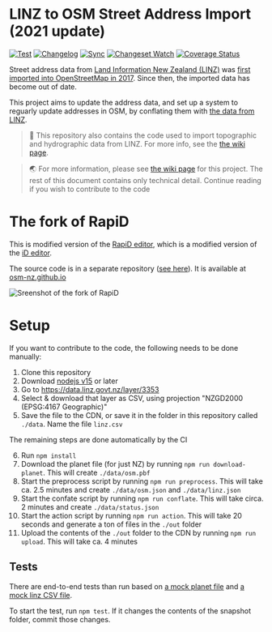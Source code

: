 # LINZ to OSM Street Address Import (2021 update)

[![Test](https://github.com/osm-nz/linz-address-import/actions/workflows/ci.yml/badge.svg)](https://github.com/osm-nz/linz-address-import/actions/workflows/ci.yml)
[![Changelog](https://github.com/osm-nz/linz-address-import/actions/workflows/changelog.yml/badge.svg)](https://github.com/osm-nz/linz-address-import/actions/workflows/changelog.yml)
[![Sync](https://github.com/osm-nz/linz-address-import/actions/workflows/sync.yml/badge.svg)](https://github.com/osm-nz/linz-address-import/actions/workflows/sync.yml)
[![Changeset Watch](https://github.com/osm-nz/linz-address-import/actions/workflows/changesetWatch.yml/badge.svg)](https://github.com/osm-nz/linz-address-import/actions/workflows/changesetWatch.yml)
[![Coverage Status](https://coveralls.io/repos/github/osm-nz/linz-address-import/badge.svg?branch=main)](https://coveralls.io/github/osm-nz/linz-address-import?branch=main)

Street address data from [Land Information New Zealand (LINZ)](https://linz.govt.nz) was [first imported into OpenStreetMap in 2017](https://wiki.openstreetmap.org/wiki/LINZ/Address_Import). Since then, the imported data has become out of date.

This project aims to update the address data, and set up a system to reguarly update addresses in OSM, by conflating them with [the data from LINZ](https://data.linz.govt.nz/layer/3353).

> 🚩 This repository also contains the code used to import topographic and hydrographic data from LINZ. For more info, see the [the wiki page](https://wiki.osm.org/LINZ).

> 🌏 For more information, please see [the wiki page](<https://wiki.openstreetmap.org/wiki/Import/New_Zealand_Street_Addresses_(2021)>) for this project. The rest of this document contains only technical detail. Continue reading if you wish to contribute to the code

# The fork of RapiD

This is modified version of the [RapiD editor](https://github.com/facebookincubator/rapid), which is a modified version of the [iD editor](https://github.com/openstreetmap/iD).

The source code is in a separate repository ([see here](https://github.com/osm-nz/RapiD)). It is available at [osm-nz.github.io](https://osm-nz.github.io)

![Sreenshot of the fork of RapiD](https://user-images.githubusercontent.com/16009897/138576782-df5a7223-cbee-4d3f-9a0f-f7a61d637540.png)

# Setup

If you want to contribute to the code, the following needs to be done manually:

1. Clone this repository
2. Download [nodejs v15](https://nodejs.org) or later
3. Go to https://data.linz.govt.nz/layer/3353
4. Select & download that layer as CSV, using projection "NZGD2000 (EPSG:4167 Geographic)"
5. Save the file to the CDN, or save it in the folder in this repository called `./data`. Name the file `linz.csv`

The remaining steps are done automatically by the CI

6. Run `npm install`
7. Download the planet file (for just NZ) by running `npm run download-planet`. This will create `./data/osm.pbf`
8. Start the preprocess script by running `npm run preprocess`. This will take ca. 2.5 minutes and create `./data/osm.json` and `./data/linz.json`
9. Start the confate script by running `npm run conflate`. This will take circa. 2 minutes and create `./data/status.json`
10. Start the action script by running `npm run action`. This will take 20 seconds and generate a ton of files in the `./out` folder
11. Upload the contents of the `./out` folder to the CDN by running `npm run upload`. This will take ca. 4 minutes

## Tests

There are end-to-end tests than run based on [a mock planet file](src/__tests__/mock/planet.xml) and [a mock linz CSV file](src/__tests__/mock/linz-dump.csv).

To start the test, run `npm test`. If it changes the contents of the snapshot folder, commit those changes.
